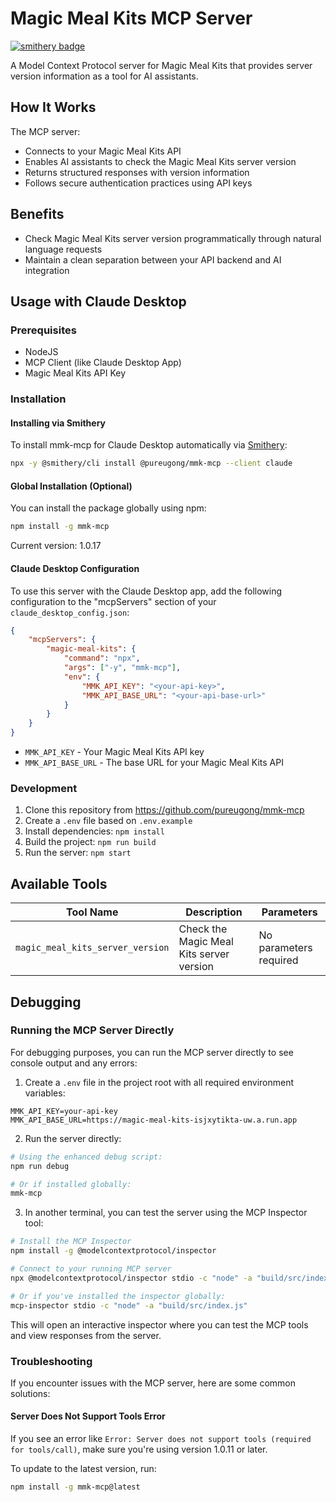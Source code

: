 # Magic Meal Kits MCP Server

[![smithery badge](https://smithery.ai/badge/@pureugong/mmk-mcp)](https://smithery.ai/server/@pureugong/mmk-mcp)

A Model Context Protocol server for Magic Meal Kits that provides server version information as a tool for AI assistants.

## How It Works

The MCP server:

- Connects to your Magic Meal Kits API
- Enables AI assistants to check the Magic Meal Kits server version
- Returns structured responses with version information
- Follows secure authentication practices using API keys

## Benefits

- Check Magic Meal Kits server version programmatically through natural language requests
- Maintain a clean separation between your API backend and AI integration

## Usage with Claude Desktop

### Prerequisites

- NodeJS
- MCP Client (like Claude Desktop App)
- Magic Meal Kits API Key

### Installation

#### Installing via Smithery

To install mmk-mcp for Claude Desktop automatically via [Smithery](https://smithery.ai/server/@pureugong/mmk-mcp):

```bash
npx -y @smithery/cli install @pureugong/mmk-mcp --client claude
```

#### Global Installation (Optional)

You can install the package globally using npm:

```bash
npm install -g mmk-mcp
```

Current version: 1.0.17

#### Claude Desktop Configuration

To use this server with the Claude Desktop app, add the following configuration to the "mcpServers" section of your `claude_desktop_config.json`:

```json
{
    "mcpServers": {
        "magic-meal-kits": {
            "command": "npx",
            "args": ["-y", "mmk-mcp"],
            "env": {
                "MMK_API_KEY": "<your-api-key>",
                "MMK_API_BASE_URL": "<your-api-base-url>"
            }
        }
    }
}
```

- `MMK_API_KEY` - Your Magic Meal Kits API key
- `MMK_API_BASE_URL` - The base URL for your Magic Meal Kits API

### Development

1. Clone this repository from https://github.com/pureugong/mmk-mcp
2. Create a `.env` file based on `.env.example`
3. Install dependencies: `npm install`
4. Build the project: `npm run build`
5. Run the server: `npm start`

## Available Tools

| Tool Name | Description | Parameters |
|-----------|-------------|------------|
| `magic_meal_kits_server_version` | Check the Magic Meal Kits server version | No parameters required |

## Debugging

### Running the MCP Server Directly

For debugging purposes, you can run the MCP server directly to see console output and any errors:

1. Create a `.env` file in the project root with all required environment variables:

```
MMK_API_KEY=your-api-key
MMK_API_BASE_URL=https://magic-meal-kits-isjxytikta-uw.a.run.app
```

2. Run the server directly:

```bash
# Using the enhanced debug script:
npm run debug

# Or if installed globally:
mmk-mcp
```

3. In another terminal, you can test the server using the MCP Inspector tool:

```bash
# Install the MCP Inspector
npm install -g @modelcontextprotocol/inspector

# Connect to your running MCP server
npx @modelcontextprotocol/inspector stdio -c "node" -a "build/src/index.js"

# Or if you've installed the inspector globally:
mcp-inspector stdio -c "node" -a "build/src/index.js"
```

This will open an interactive inspector where you can test the MCP tools and view responses from the server.

### Troubleshooting

If you encounter issues with the MCP server, here are some common solutions:

#### Server Does Not Support Tools Error

If you see an error like `Error: Server does not support tools (required for tools/call)`, make sure you're using version 1.0.11 or later.

To update to the latest version, run:

```bash
npm install -g mmk-mcp@latest
```

